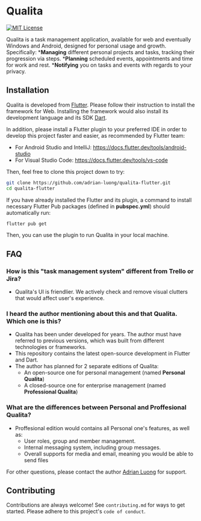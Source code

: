 # Qualita

[![MIT License](https://img.shields.io/badge/License-MIT-green.svg)](https://choosealicense.com/licenses/mit/)

Qualita is a task management application, available for web and eventually Windows and Android, designed for personal usage and growth. Specifically:
    ***Managing** different personal projects and tasks, tracking their progression via steps.
    ***Planning** scheduled events, appointments and time for work and rest.
    ***Notifying** you on tasks and events with regards to your privacy.

## Installation

Qualita is developed from [Flutter](https://docs.flutter.dev/get-started/install).
Please follow their instruction to install the framework for Web.
Installing the framework would also install its development language and its SDK [Dart](https://dart.dev/get-dart).

In addition, please install a Flutter plugin to your preferred IDE in order to develop this project faster and easier, as recommended by Flutter team:

- For Android Studio and IntelliJ: <https://docs.flutter.dev/tools/android-studio>
- For Visual Studio Code: <https://docs.flutter.dev/tools/vs-code>

Then, feel free to clone this project down to try:

```bash
git clone https://github.com/adrian-luong/qualita-flutter.git
cd qualita-flutter
```

If you have already installed the Flutter and its plugin, a command to install necessary Flutter Pub packages (defined in **pubspec.yml**) should automatically run:

```bash
flutter pub get
```

Then, you can use the plugin to run Qualita in your local machine.

## FAQ

### How is this "task management system" different from Trello or Jira?

- Qualita's UI is friendlier. We actively check and remove visual clutters that would affect user's experience.

### I heard the author mentioning about this and that Qualita. Which one is this?

- Qualita has been under developed for years. The author must have referred to previous versions, which was built from different technologies or frameworks.
- This repository contains the latest open-source development in Flutter and Dart.
- The author has planned for 2 separate editions of Qualita:
  - An open-source one for personal management (named **Personal Qualita**)
  - A closed-source one for enterprise management (named **Professional Qualita**)

### What are the differences between Personal and Proffesional Qualita?

- Proffesional edition would contains all Personal one's features, as well as:
  - User roles, group and member management.
  - Internal messaging system, including group messages.
  - Overall supports for media and email, meaning you would be able to send files

For other questions, please contact the author [Adrian Luong](https://www.github.com/adrian-luong) for support.

## Contributing

Contributions are always welcome!
See `contributing.md` for ways to get started.
Please adhere to this project's `code of conduct`.

